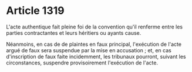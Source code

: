 # Article 1319

L'acte authentique fait pleine foi de la convention qu'il renferme entre les parties contractantes et leurs héritiers ou ayants cause.

Néanmoins, en cas de de plaintes en faux principal, l'exécution de l'acte argué de faux sera suspendue par la mise en accusation ; et, en cas d'inscription de faux faite incidemment, les tribunaux pourront, suivant les circonstances, suspendre provisoirement l'exécution de l'acte.
